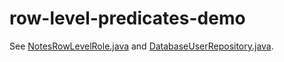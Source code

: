 # row-level-predicates-demo

See [NotesRowLevelRole.java](https://github.com/jmix-projects/row-level-predicates-demo/blob/main/src/main/java/com/company/helpcuba2jmix/security/NotesRowLevelRole.java) and [DatabaseUserRepository.java](https://github.com/jmix-projects/row-level-predicates-demo/blob/main/src/main/java/com/company/helpcuba2jmix/security/DatabaseUserRepository.java).
